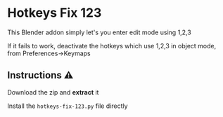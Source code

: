 # Hotkeys Fix 123

This Blender addon simply let's you enter edit mode using 1,2,3 

If it fails to work, deactivate the hotkeys which  use 1,2,3 in object mode, from Preferences->Keymaps

## Instructions ⚠️
Download the zip and **extract** it 

Install the `hotkeys-fix-123.py` file directly
